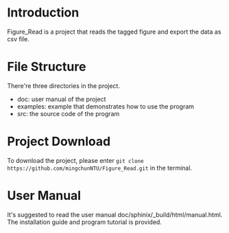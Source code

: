 
# Introduction
Figure_Read is a project that reads the tagged figure and export the data as csv file. 

# File Structure
There're three directories in the project.
* doc: user manual of the project
* examples: example that demonstrates how to use the program
* src: the source code of the program

# Project Download
To download the project, please enter `git clone https://github.com/mingchunNTU/Figure_Read.git` in the terminal. 

# User Manual
It's suggested to read the user manual doc/sphinix/_build/html/manual.html. The installation guide and program tutorial is provided. 
